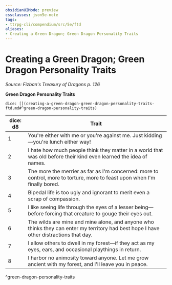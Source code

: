 ```yaml
---
obsidianUIMode: preview
cssclasses: json5e-note
tags:
- ttrpg-cli/compendium/src/5e/ftd
aliases:
- Creating a Green Dragon; Green Dragon Personality Traits
---
```

# Creating a Green Dragon; Green Dragon Personality Traits
*Source: Fizban's Treasury of Dragons p. 126* 

**Green Dragon Personality Traits**

`dice: [](creating-a-green-dragon-green-dragon-personality-traits-ftd.md#^green-dragon-personality-traits)`

| dice: d8 | Trait |
|----------|-------|
| 1 | You're either with me or you're against me. Just kidding—you're lunch either way! |
| 2 | I hate how much people think they matter in a world that was old before their kind even learned the idea of names. |
| 3 | The more the merrier as far as I'm concerned: more to control, more to torture, more to feast upon when I'm finally bored. |
| 4 | Bipedal life is too ugly and ignorant to merit even a scrap of compassion. |
| 5 | I like seeing life through the eyes of a lesser being—before forcing that creature to gouge their eyes out. |
| 6 | The wilds are mine and mine alone, and anyone who thinks they can enter my territory had best hope I have other distractions that day. |
| 7 | I allow others to dwell in my forest—if they act as my eyes, ears, and occasional playthings in return. |
| 8 | I harbor no animosity toward anyone. Let me grow ancient with my forest, and I'll leave you in peace. |
^green-dragon-personality-traits